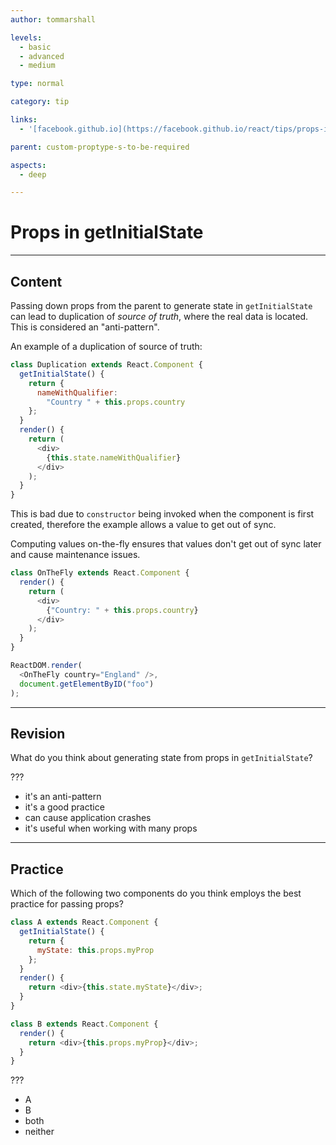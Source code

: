 ```yaml
---
author: tommarshall

levels:
  - basic
  - advanced
  - medium

type: normal

category: tip

links:
  - '[facebook.github.io](https://facebook.github.io/react/tips/props-in-getInitialState-as-anti-pattern.html){website}'

parent: custom-proptype-s-to-be-required

aspects:
  - deep

---
```

# Props in getInitialState

---
## Content

Passing down props from the parent to generate state in `getInitialState` can lead to duplication of *source of truth*, where the real data is located. This is considered an "anti-pattern".

An example of a duplication of source of truth:

```javascript
class Duplication extends React.Component {
  getInitialState() {
    return {
      nameWithQualifier:
        "Country " + this.props.country
    };
  }
  render() {
    return (
      <div>
        {this.state.nameWithQualifier}
      </div>
    );
  }
}
```

This is bad due to `constructor` being invoked when the component is first created, therefore the example allows a value to get out of sync.

Computing values on-the-fly ensures that values don't get out of sync later and cause maintenance issues.

```javascript
class OnTheFly extends React.Component {
  render() {
    return (
      <div>
        {"Country: " + this.props.country}
      </div>
    );
  }
}

ReactDOM.render(
  <OnTheFly country="England" />,
  document.getElementByID("foo")
);
```

---
## Revision

What do you think about generating state from props in `getInitialState`?

???

* it's an anti-pattern
* it's a good practice
* can cause application crashes
* it's useful when working with many props

---
## Practice

Which of the following two components do you think employs the best practice for passing props?

```javascript
class A extends React.Component {
  getInitialState() {
    return {
      myState: this.props.myProp
    };
  }
  render() {
    return <div>{this.state.myState}</div>;
  }
}

class B extends React.Component {
  render() {
    return <div>{this.props.myProp}</div>;
  }
}
```

???

* A
* B
* both
* neither


